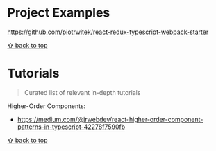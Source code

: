 # Project Examples

https://github.com/piotrwitek/react-redux-typescript-webpack-starter  

[⇧ back to top](#table-of-contents)

# Tutorials
> Curated list of relevant in-depth tutorials

Higher-Order Components:
- https://medium.com/@jrwebdev/react-higher-order-component-patterns-in-typescript-42278f7590fb

[⇧ back to top](#table-of-contents)
